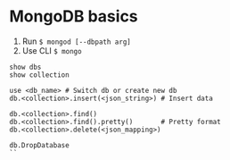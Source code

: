 # MongoDB basics

1. Run `$ mongod [--dbpath arg]`
2. Use CLI `$ mongo`

```
show dbs
show collection

use <db_name> # Switch db or create new db
db.<collection>.insert(<json_string>) # Insert data

db.<collection>.find()
db.<collection>.find().pretty()       # Pretty format
db.<collection>.delete(<json_mapping>)

db.DropDatabase
``
